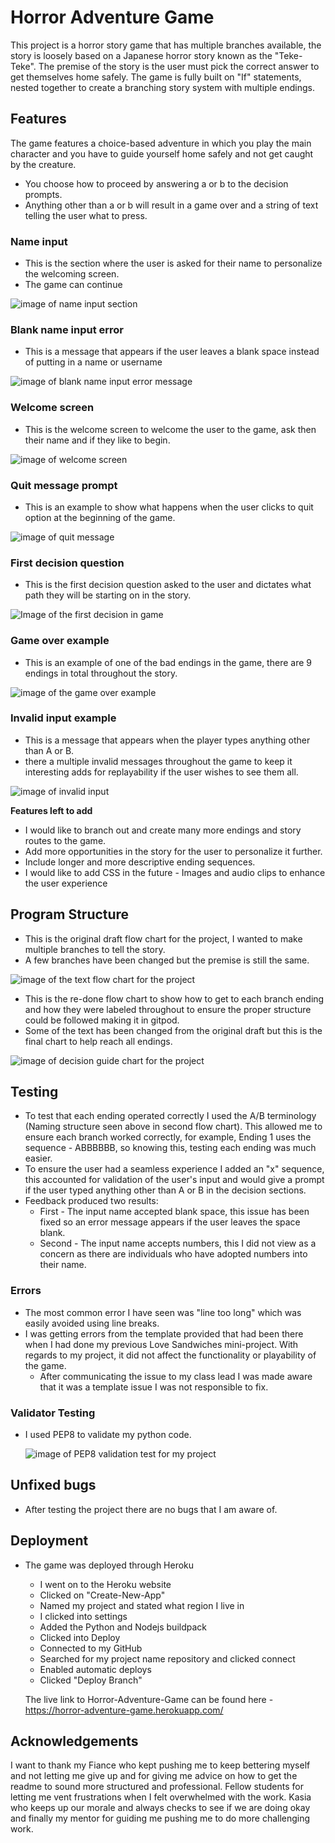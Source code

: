 # Horror Adventure Game
This project is a horror story game that has multiple branches available, the story is loosely based on a Japanese horror story known as the "Teke-Teke".
The premise of the story is the user must pick the correct answer to get themselves home safely.
The game is fully built on "If" statements, nested together to create a branching story system with multiple endings. 


## Features
The game features a choice-based adventure in which you play the main character and you have to guide yourself home safely and not get caught by the creature.
- You choose how to proceed by answering a or b to the decision prompts.
- Anything other than a or b will result in a game over and a string of text telling the user what to press.

### Name input

- This is the section where the user is asked for their name to personalize the welcoming screen.
- The game can continue 

![image of name input section](static/images-for-python-readme/name-input.JPG) 


### Blank name input error

- This is a message that appears if the user leaves a blank space instead of putting in a name or username 

![image of blank name input error message](static/images-for-python-readme/blank-input-error.JPG) 


### Welcome screen

- This is the welcome screen to welcome the user to the game, ask then their name and if they like to begin.

![image of welcome screen](static/images-for-python-readme/welcome-screen-for-user.JPG) 


### Quit message prompt

- This is an example to show what happens when the user clicks to quit option at the beginning of the game.

![image of quit message](static/images-for-python-readme/when-user-clicks-quit.JPG) 

### First decision question

- This is the first decision question asked to the user and dictates what path they will be starting on in the story.

![Image of the first decision in game](static/images-for-python-readme/first-decision-branch.JPG)

### Game over example

- This is an example of one of the bad endings in the game, there are 9 endings in total throughout the story.

![image of the game over example](static/images-for-python-readme/game-over-example.JPG)

### Invalid input example

- This is a message that appears when the player types anything other than A or B.
- there a multiple invalid messages throughout the game to keep it interesting adds for replayability if the user wishes to see them all.

![image of invalid input](static/images-for-python-readme/invalid-input-message.JPG) 


 **Features left to add**

- I would like to branch out and create many more endings and story routes to the game.
- Add more opportunities in the story for the user to personalize it further.
- Include longer and more descriptive ending sequences.
- I would like to add CSS in the future - Images and audio clips to enhance the user experience 


## Program Structure

- This is the original draft flow chart for the project, I wanted to make multiple branches to tell the story.
- A few branches have been changed but the premise is still the same.

![image of the text flow chart for the project](static/images-for-python-readme/flow-chart-for-text.jpeg) 

- This is the re-done flow chart to show how to get to each branch ending and how they were labeled throughout to ensure the proper structure could be followed making it in gitpod.
- Some of the text has been changed from the original draft but this is the final chart to help reach all endings.

![image of decision guide chart for the project](static/images-for-python-readme/flow-chart-for-decisions-guide.jpeg) 


## Testing

 - To test that each ending operated correctly I used the A/B terminology (Naming structure seen above in second flow chart).
 This allowed me to ensure each branch worked correctly, for example, 
 Ending 1 uses the sequence - ABBBBBB, so knowing this, testing each ending was much easier.
 - To ensure the user had a seamless experience I added an "x" sequence, this accounted for validation of the user's input and would give a prompt if the user typed anything other than A or B in the decision sections. 
 - Feedback produced two results:
    - First - The input name accepted blank space, this issue has been fixed so an error message appears if the user leaves the space blank.
    - Second - The input name accepts numbers, this I did not view as a concern as there are individuals who have adopted numbers into their name.

### Errors

  - The most common error I have seen was "line too long" which was easily avoided using line breaks.
  - I was getting errors from the template provided that had been there when I had done my previous Love Sandwiches mini-project.
  With regards to my project, it did not affect the functionality or playability of the game.
    - After communicating the issue to my class lead I was made aware that it was a template issue I was not responsible to fix.


### Validator Testing 

- I used PEP8 to validate my python code.

  ![image of PEP8 validation test for my project](static/images-for-python-readme/python-project-validation-image.JPG)

## Unfixed bugs
- After testing the project there are no bugs that I am aware of.    

## Deployment 

- The game was deployed through Heroku 
  - I went on to the Heroku website 
  - Clicked on "Create-New-App"
  - Named my project and stated what region I live in
  - I clicked into settings 
  - Added the Python and Nodejs buildpack
  - Clicked into Deploy 
  - Connected to my GitHub
  - Searched for my project name repository and clicked connect
  - Enabled automatic deploys
  - Clicked "Deploy Branch" 

  The live link to Horror-Adventure-Game can be found here - https://horror-adventure-game.herokuapp.com/

## Acknowledgements

I want to thank my Fiance who kept pushing me to keep bettering myself and not letting me give up and for giving me advice on how to get the readme to sound more structured and professional.
Fellow students for letting me vent frustrations when I felt overwhelmed with the work.
Kasia who keeps up our morale and always checks to see if we are doing okay and finally my mentor for guiding me pushing me to do more challenging work.





